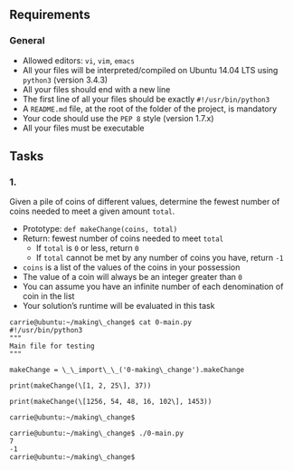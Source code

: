 ## Requirements

### General

*   Allowed editors: `vi`, `vim`, `emacs`
*   All your files will be interpreted/compiled on Ubuntu 14.04 LTS using `python3` (version 3.4.3)
*   All your files should end with a new line
*   The first line of all your files should be exactly `#!/usr/bin/python3`
*   A `README.md` file, at the root of the folder of the project, is mandatory
*   Your code should use the `PEP 8` style (version 1.7.x)
*   All your files must be executable

## Tasks

### 1.

Given a pile of coins of different values, determine the fewest number of coins needed to meet a given amount `total`.

*   Prototype: `def makeChange(coins, total)`
*   Return: fewest number of coins needed to meet `total`
    *   If `total` is `0` or less, return `0`
    *   If `total` cannot be met by any number of coins you have, return `-1`
*   `coins` is a list of the values of the coins in your possession
*   The value of a coin will always be an integer greater than `0`
*   You can assume you have an infinite number of each denomination of coin in the list
*   Your solution’s runtime will be evaluated in this task
```
carrie@ubuntu:~/making\_change$ cat 0-main.py
#!/usr/bin/python3
"""
Main file for testing
"""

makeChange = \_\_import\_\_('0-making\_change').makeChange

print(makeChange(\[1, 2, 25\], 37))

print(makeChange(\[1256, 54, 48, 16, 102\], 1453))

carrie@ubuntu:~/making\_change$

carrie@ubuntu:~/making\_change$ ./0-main.py
7
-1
carrie@ubuntu:~/making\_change$
```